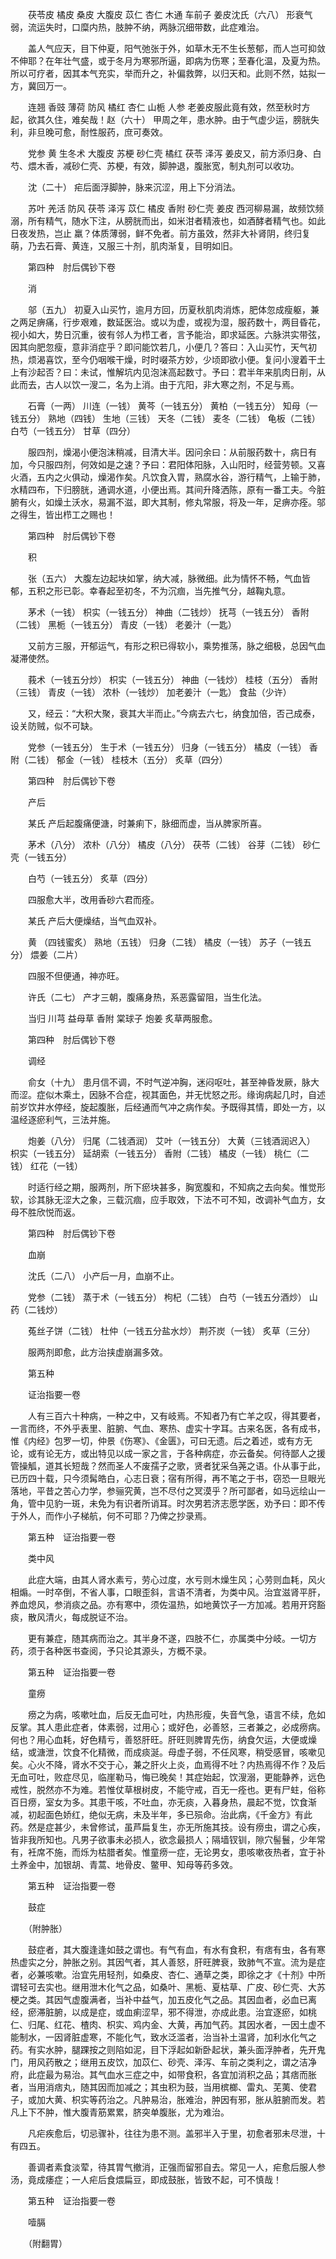 <!-- { "loadSidebar": true } -->
　　茯苓皮 橘皮 桑皮 大腹皮 苡仁 杏仁 木通 车前子 姜皮沈氏（六八） 形衰气弱，流运失时，口糜内热，肢肿不纳，两脉沉细带数，此症难治。

　　盖人气应天，目下仲夏，阳气弛张于外，如草木无不生长葱郁，而人岂可抑敛不伸耶？在年壮气盛，或于冬月为寒邪所逼，即病为伤寒；至春化温，及夏为热。所以可疗者，因其本气充实，举而升之，补偏救弊，以归天和。此则不然，姑拟一方，冀回万一。

　　连翘 香豉 薄荷 防风 橘红 杏仁 山栀 人参 老姜皮服此竟有效，然至秋时方起，欲其久住，难矣哉！赵（六十） 甲周之年，患水肿。由于气虚少运，膀胱失利，非旦晚可愈，耐性服药，庶可奏效。

　　党参 黄 生冬术 大腹皮 苏梗 砂仁壳 橘红 茯苓 泽泻 姜皮又，前方添归身、白芍、煨木香，减砂仁壳、苏梗，有效，脚肿退，腹胀宽，制丸剂可以收功。

　　沈（二十） 疟后面浮脚肿，脉来沉涩，用上下分消法。

　　苏叶 羌活 防风 茯苓 泽泻 苡仁 橘皮 香附 砂仁壳 姜皮 西河柳易漏，故频饮频溺，所有精气，随水下注，从膀胱而出，如米泔者精液也，如酒酵者精气也。如此日夜发热，岂止 羸？体质薄弱，鲜不免者。前方虽效，然非大补肾阴，终归复萌，乃去石膏、黄连，又服三十剂，肌肉渐复，目明如旧。

　　第四种　肘后偶钞下卷

　　消

　　邬（五九） 初夏入山买竹，逾月方回，历夏秋肌肉消炼，肥体忽成瘦躯，兼之两足痹痛，行步艰难，数延医治。或以为虚，或视为湿，服药数十，两目昏花，视小如大，势日沉重，彼有邻人为栉工者，言予能治，即求延医。六脉洪实带弦，因其向肥忽瘦，意非消症乎？即问能饮若几，小便几？答曰：入山买竹，天气初热，烦渴喜饮，至今仍咽喉干燥，时时啜茶方妙，少顷即欲小便。复问小溲着干土上有沙起否？曰：未试，惟解坑内见泡沫高起数寸。予曰：君半年来肌肉日削，从此而去，古人以饮一溲二，名为上消。由于亢阳，非大寒之剂，不足与焉。

　　石膏（一两） 川连（一钱） 黄芩（一钱五分） 黄柏（一钱五分） 知母（一钱五分） 熟地（四钱） 生地（三钱） 天冬（二钱） 麦冬（二钱） 龟板（二钱） 白芍（一钱五分） 甘草（四分）

　　服四剂，燥渴小便泡沫稍减，目清大半。因问余曰：从前服药数十，病日有加，今只服四剂，何效如是之速？予曰：君阳体阳脉，入山阳时，经营劳顿。又喜火酒，五内之火俱动，燥渴作矣。凡饮食入胃，熟腐水谷，游行精气，上输于肺，水精四布，下归膀胱，通调水道，小便出焉。其间升降洒陈，原有一番工夫。今脏腑有火，如燥土沃水，易漏不滋，即大其制，修丸常服，将及一年，足痹亦痊。邬之得生，皆出栉工之赐也！

　　第四种　肘后偶钞下卷

　　积

　　张（五六） 大腹左边起块如掌，纳大减，脉微细。此为情怀不畅，气血皆郁，五积之形已彰。幸春起至初冬，不为沉痼，当先推气分，越鞠丸意。

　　茅术（一钱） 枳实（一钱五分） 神曲（二钱炒） 抚芎（一钱五分） 香附（二钱） 黑栀（一钱五分） 青皮（一钱） 老姜汁（一匙）

　　又前方三服，开郁运气，有形之积已得软小，乘势推荡，脉之细极，总因气血凝滞使然。

　　莪术（一钱五分炒） 枳实（一钱五分） 神曲（一钱炒） 桂枝（五分） 香附（三钱） 青皮（一钱） 浓朴（一钱炒） 加老姜汁（一匙） 食盐（少许）

　　又，经云：“大积大聚，衰其大半而止。”今病去六七，纳食加倍，否己成泰，设关防贼，似不可缺。

　　党参（一钱五分） 生于术（一钱五分） 归身（一钱五分） 橘皮（一钱） 香附（二钱） 郁金（一钱） 桂枝木（五分） 炙草（四分）

　　第四种　肘后偶钞下卷

　　产后

　　某氏 产后起腹痛便溏，时兼痢下，脉细而虚，当从脾家所喜。

　　茅术（八分） 浓朴（八分） 橘皮（八分） 茯苓（二钱） 谷芽（二钱） 砂仁壳（一钱五分）

　　白芍（一钱五分） 炙草（四分）

　　四服愈大半，改用香砂六君而痊。

　　某氏 产后大便燥结，当气血双补。

　　黄 （四钱蜜炙） 熟地（五钱） 归身（二钱） 橘皮（一钱） 苏子（一钱五分） 煨姜（二片）

　　四服不但便通，神亦旺。

　　许氏（二七） 产才三朝，腹痛身热，系恶露留阻，当生化法。

　　当归 川芎 益母草 香附 棠球子 炮姜 炙草两服愈。

　　第四种　肘后偶钞下卷

　　调经

　　俞女（十九） 患月信不调，不时气逆冲胸，迷闷呕吐，甚至神昏发厥，脉大而涩。症似木乘土，因脉不合症，视其面色，并无忧怒之形。缘询病起几时，自述前岁饮井水停经，旋起腹胀，后经通而气冲之病作矣。予既得其情，即处一方，以温经逐瘀利气，三法并施。

　　炮姜（八分） 归尾（二钱酒润） 艾叶（一钱五分） 大黄（三钱酒润迟入） 枳实（一钱五分） 延胡索（一钱五分） 香附（二钱） 橘皮（一钱） 桃仁（二钱） 红花（一钱）

　　时适行经之期，服两剂，所下瘀块甚多，胸宽腹和，不知病之去向矣。惟觉形软，诊其脉无涩大之象，三载沉痼，应手取效，下法不可不知，改调补气血方，女母不胜欣悦而返。

　　第四种　肘后偶钞下卷

　　血崩

　　沈氏（二八） 小产后一月，血崩不止。

　　党参（二钱） 蒸于术（一钱五分） 枸杞（二钱） 白芍（一钱五分酒炒） 山药（二钱炒）

　　菟丝子饼（二钱） 杜仲（一钱五分盐水炒） 荆芥炭（一钱） 炙草（三分）

　　服两剂即愈，此方治挟虚崩漏多效。

　　第五种

　　证治指要一卷

　　人有三百六十种病，一种之中，又有岐焉。不知者乃有亡羊之叹，得其要者，一言而终，不外乎表里、脏腑、气血、寒热、虚实十字耳。古来名医，各有成书，惟《内经》包罗一切，仲景《伤寒》、《金匮》，可曰无遗。后之着述，或有方无论，或有论无方，或出特见以成一家之言，于各种病症，亦云备矣。何待鄙人之援管操觚，道其长短哉？然而圣人不废孺子之歌，贤者犹采刍荛之语。仆从事于此，已历四十载，只今须髯皓白，心志日衰；宿有所得，再不笔之于书，窃恐一旦眼光落地，平昔之苦心力学，参骊究黄，岂不尽付之冥漠乎？所可鄙者，如马远绘山一角，管中见豹一斑，未免为有识者所诮耳。时次男若济志愿学医，劝予曰：即不传于外人，而作小子梯航，何不可耶？乃俾之抄录焉。

　　第五种　证治指要一卷

　　类中风

　　此症大端，由其人肾水素亏，劳心过度，水亏则木燥生风；心劳则血耗，风火相煽。一时卒倒，不省人事，口眼歪斜，言语不清者，为类中风。治宜滋肾平肝，养血熄风，参消痰之品。亦有寒中，须佐温热，如地黄饮子一方加减。若用开窍豁痰，散风清火，每成脱证不治。

　　更有兼症，随其病而治之。其半身不遂，四肢不仁，亦属类中分岐。一切方药，须于各种医书查阅，予只论其源头，方概不录。

　　第五种　证治指要一卷

　　童痨

　　痨之为病，咳嗽吐血，后反无血可吐，内热形瘦，失音气急，语言不续，危如反掌。其人患此症者，体素弱，过用心；或好色，必善怒，三者兼之，必成痨病。何也？用心血耗，好色精亏，善怒肝旺。肝旺则脾胃先伤，纳食欠运，大便或燥结，或溏泄，饮食不化精微，而成痰涎。母虚子弱，不任风寒，稍受感冒，咳嗽见矣。心火不降，肾水不交于心，兼之肝火上炎，血焉得不吐？内热焉得不作？及后无血可吐，败症尽见，临崖勒马，悔已晚矣！其症始起，饮溲溺，更能静养，远色戒性，脱然亦不为难。若惟仗草根树皮，不能守戒，百无一痊也。更有尸蛀，俗称百日痨，室女为多。其患干咳，不吐血，亦无痰，入暮身热，晨起不觉，饮食渐减，初起面色娇红，绝似无病，未及半年，多已殒命。治此病，《千金方》有此药。然是症甚少，未曾修试，虽芦扁复生，亦无所施其技。设有痨虫，谓之心疾，皆非我所知也。凡男子欲事未必损人，欲念最损人；隔墙钗钏，隙穴髻鬟，少年常有，衽席不施，而烁为枯腊者矣。惟童痨一症，无论男女，患咳嗽夜热者，宜于补土养金中，加银胡、青蒿、地骨皮、鳖甲、知母等药多效。

　　第五种　证治指要一卷

　　鼓症

　　（附肿胀）

　　鼓症者，其大腹逢逢如鼓之谓也。有气有血，有水有食积，有痞有虫，各有寒热虚实之分，肿胀之别。其因气者，其人善怒，肝旺脾衰，致肺气不宣。流为是症者，必兼咳嗽。治宜先用轻剂，如桑皮、杏仁、通草之类，即徐之才《十剂》中所谓轻可去实也。继用泄木化气之品，如桑叶、黑栀、夏枯草、广皮、砂仁壳、大苏梗之类。其因气虚腹满者，当补中益气，加五皮化气之品。其因血者，必血已离经，瘀滞脏腑，以成是症，或血痢涩早，邪不得泄，亦成此患。治宜逐瘀，如桃仁、归尾、红花、楂肉、枳实、鸡内金、大黄，再加气药。其因水者，一因土虚不能制水，一因肾脏虚寒，不能化气，致水泛滥者，治当补土温肾，加利水化气之药。有实水肿，腿踝按之则陷如泥，目下浮起如新卧起状，兼头面浮肿者，先开鬼门，用风药散之；继用五皮饮，加苡仁、砂壳、泽泻、车前之类利之，谓之洁净府，此症最为易治。其气血水三症之中，如带食积，各宜加消积之品；其痞而胀者，当用消痞丸，随其因而加减之；其虫积为鼓，当用槟榔、雷丸、芜荑、使君子，或加大黄、枳实等药治之。凡肿易治，胀难治，肿因有邪，胀从脏腑而发。若凡上下不肿，惟大腹青筋累累，脐突单腹胀，尤为难治。

　　凡疟疾愈后，切忌骤补，往往为患不测。盖邪半入于里，初愈者邪未尽泄，十有四五。

　　善调者素食淡荤，待其胃气撤消，正强而留邪自去。常见一人，疟愈后服人参汤，竟成痿症；一人疟后食煨扁豆，即成鼓胀，皆致不起，可不慎哉！

　　第五种　证治指要一卷

　　噎膈

　　（附翻胃）

